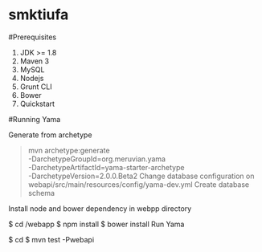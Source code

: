 # smktiufa
#Prerequisites

1. JDK >= 1.8
2. Maven 3
3. MySQL
4. Nodejs
5. Grunt CLI
6. Bower
7. Quickstart

#Running Yama

Generate from archetype

>mvn archetype:generate \
>-DarchetypeGroupId=org.meruvian.yama \
>-DarchetypeArtifactId=yama-starter-archetype \
>-DarchetypeVersion=2.0.0.Beta2
>Change database configuration on webapi/src/main/resources/config/yama-dev.yml Create database schema

Install node and bower dependency in webpp directory

$ cd <yama-root-directory>/webapp
$ npm install
$ bower install
Run Yama

$ cd <yama-root-directory>
$ mvn test -Pwebapi
